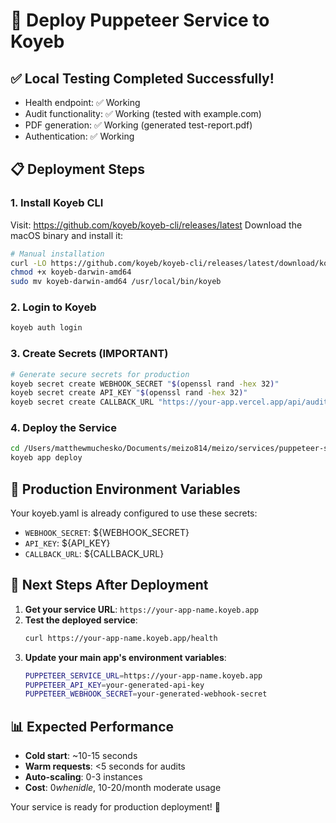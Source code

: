 # 🚀 Deploy Puppeteer Service to Koyeb

## ✅ Local Testing Completed Successfully!
- Health endpoint: ✅ Working
- Audit functionality: ✅ Working (tested with example.com)
- PDF generation: ✅ Working (generated test-report.pdf)
- Authentication: ✅ Working

## 📋 Deployment Steps

### 1. Install Koyeb CLI
Visit: https://github.com/koyeb/koyeb-cli/releases/latest
Download the macOS binary and install it:

```bash
# Manual installation
curl -LO https://github.com/koyeb/koyeb-cli/releases/latest/download/koyeb-darwin-amd64
chmod +x koyeb-darwin-amd64
sudo mv koyeb-darwin-amd64 /usr/local/bin/koyeb
```

### 2. Login to Koyeb
```bash
koyeb auth login
```

### 3. Create Secrets (IMPORTANT)
```bash
# Generate secure secrets for production
koyeb secret create WEBHOOK_SECRET "$(openssl rand -hex 32)"
koyeb secret create API_KEY "$(openssl rand -hex 32)"
koyeb secret create CALLBACK_URL "https://your-app.vercel.app/api/audits/callback"
```

### 4. Deploy the Service
```bash
cd /Users/matthewmuchesko/Documents/meizo814/meizo/services/puppeteer-service
koyeb app deploy
```

## 🔐 Production Environment Variables

Your koyeb.yaml is already configured to use these secrets:
- `WEBHOOK_SECRET`: ${WEBHOOK_SECRET}
- `API_KEY`: ${API_KEY}  
- `CALLBACK_URL`: ${CALLBACK_URL}

## 🎯 Next Steps After Deployment

1. **Get your service URL**: `https://your-app-name.koyeb.app`
2. **Test the deployed service**:
   ```bash
   curl https://your-app-name.koyeb.app/health
   ```
3. **Update your main app's environment variables**:
   ```bash
   PUPPETEER_SERVICE_URL=https://your-app-name.koyeb.app
   PUPPETEER_API_KEY=your-generated-api-key
   PUPPETEER_WEBHOOK_SECRET=your-generated-webhook-secret
   ```

## 📊 Expected Performance
- **Cold start**: ~10-15 seconds
- **Warm requests**: <5 seconds for audits
- **Auto-scaling**: 0-3 instances
- **Cost**: $0 when idle, ~$10-20/month moderate usage

Your service is ready for production deployment! 🚀
